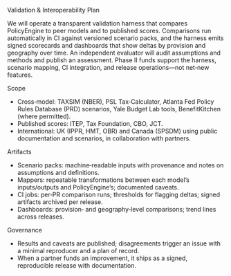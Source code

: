 Validation & Interoperability Plan

We will operate a transparent validation harness that compares PolicyEngine to peer models and to published scores. Comparisons run automatically in CI against versioned scenario packs, and the harness emits signed scorecards and dashboards that show deltas by provision and geography over time. An independent evaluator will audit assumptions and methods and publish an assessment. Phase II funds support the harness, scenario mapping, CI integration, and release operations—not net‑new features.

Scope
- Cross‑model: TAXSIM (NBER), PSL Tax‑Calculator, Atlanta Fed Policy Rules Database (PRD) scenarios, Yale Budget Lab tools, BenefitKitchen (where permitted).
- Published scores: ITEP, Tax Foundation, CBO, JCT.
- International: UK (IPPR, HMT, OBR) and Canada (SPSDM) using public documentation and scenarios, in collaboration with partners.

Artifacts
- Scenario packs: machine‑readable inputs with provenance and notes on assumptions and definitions.
- Mappers: repeatable transformations between each model’s inputs/outputs and PolicyEngine’s; documented caveats.
- CI jobs: per‑PR comparison runs; thresholds for flagging deltas; signed artifacts archived per release.
- Dashboards: provision‑ and geography‑level comparisons; trend lines across releases.

Governance
- Results and caveats are published; disagreements trigger an issue with a minimal reproducer and a plan of record.
- When a partner funds an improvement, it ships as a signed, reproducible release with documentation.

